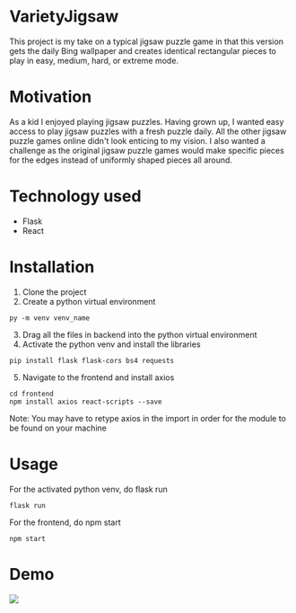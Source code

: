 # VarietyJigsaw
This project is my take on a typical jigsaw puzzle game in that this version gets the daily Bing wallpaper and creates identical rectangular pieces to play in easy, medium, hard, or extreme mode.
# Motivation
As a kid I enjoyed playing jigsaw puzzles. Having grown up, I wanted easy access to play jigsaw puzzles with a fresh puzzle daily. All the other jigsaw puzzle games online didn't look enticing to my vision. I also wanted a challenge as the original jigsaw puzzle games would make specific pieces for the edges instead of uniformly shaped pieces all around.
# Technology used
- Flask
- React
# Installation
1. Clone the project
2. Create a python virtual environment
```
py -m venv venv_name
```
3. Drag all the files in backend into the python virtual environment
4. Activate the python venv and install the libraries
```
pip install flask flask-cors bs4 requests
```
5. Navigate to the frontend and install axios
```
cd frontend
npm install axios react-scripts --save
```
Note: You may have to retype axios in the import in order for the module to be found on your machine
# Usage
For the activated python venv, do flask run
```
flask run
```
For the frontend, do npm start
```
npm start
```
# Demo
![](https://github.com/AntLe12/Jigsaw-Puzzle/blob/master/Jigsaw%20Demo.gif)

